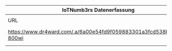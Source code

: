 |IoTNumb3rs Datenerfassung|||||||||||
| ---- | ---- | ---- | ---- | ---- | ---- | ---- | ---- | ---- | ---- | ---- |
||||||||||||
|URL|home_url|filename|device_class|device_count|market_class|market_volume|prognosis_year|publication_year|authorship_class|Dropbox folder|
|https://www.dr4ward.com/.a/6a00e54fd9f059883301a3fcd538b4970b-800wi|https://www.dr4ward.com/dr4ward/2014/03/what-is-the-internet-of-things-iot-and-what-does-it-mean-for-our-future-epic-infographic.html|file6_6a00e54fd9f059883301a3fcd538b4970b-800wi.png|||revenue smart home|3.97E+11|2020|2014|Blogger|MariaMarg/20181127-1800|
